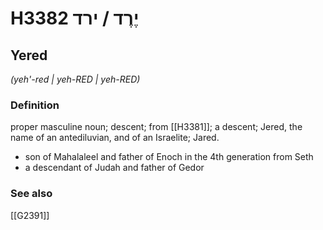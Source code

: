 # H3382 יֶרֶד / ירד

## Yered

_(yeh'-red | yeh-RED | yeh-RED)_

### Definition

proper masculine noun; descent; from [[H3381]]; a descent; Jered, the name of an antediluvian, and of an Israelite; Jared.

- son of Mahalaleel and father of Enoch in the 4th generation from Seth
- a descendant of Judah and father of Gedor
### See also

[[G2391]]

